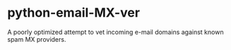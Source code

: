 # python-email-MX-ver
A poorly optimized attempt to vet incoming e-mail domains against known spam MX providers. 
